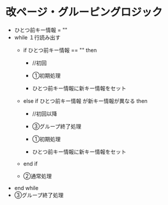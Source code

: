 # 改ページ・グルーピングロジック

* ひとつ前キー情報 = ""
* while １行読み出す
  * if ひとつ前キー情報 == "" then
    * //初回
    
    * ①初期処理
    * ひとつ前キー情報に新キー情報をセット
  * else if ひとつ前キー情報 が新キー情報が異なる then
    * //初回以降
    * ③グループ終了処理
    
    * ①初期処理
    * ひとつ前キー情報に新キー情報をセット
  * end if
  
  * ②通常処理
* end while
* ③グループ終了処理
